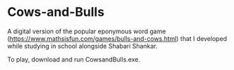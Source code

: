 # Cows-and-Bulls
A digital version of the popular eponymous word game (https://www.mathsisfun.com/games/bulls-and-cows.html) that I developed while studying in school alongside Shabari Shankar.

To play, download and run CowsandBulls.exe.
